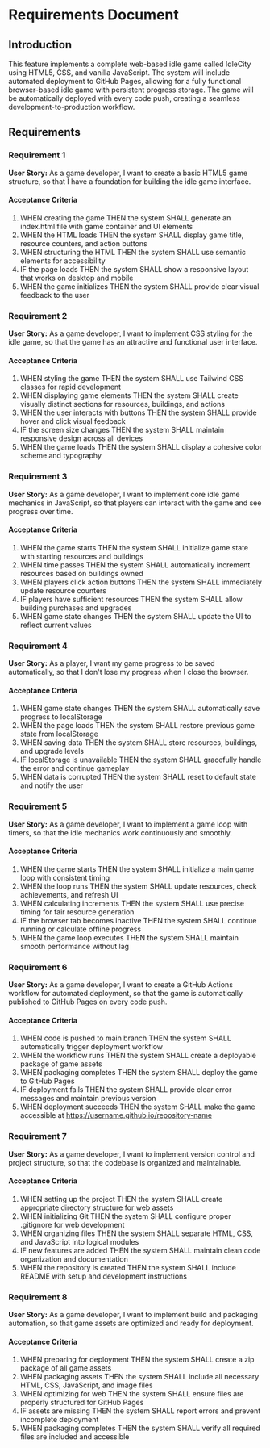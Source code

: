 # Requirements Document

## Introduction

This feature implements a complete web-based idle game called IdleCity using HTML5, CSS, and vanilla JavaScript. The system will include automated deployment to GitHub Pages, allowing for a fully functional browser-based idle game with persistent progress storage. The game will be automatically deployed with every code push, creating a seamless development-to-production workflow.

## Requirements

### Requirement 1

**User Story:** As a game developer, I want to create a basic HTML5 game structure, so that I have a foundation for building the idle game interface.

#### Acceptance Criteria

1. WHEN creating the game THEN the system SHALL generate an index.html file with game container and UI elements
2. WHEN the HTML loads THEN the system SHALL display game title, resource counters, and action buttons
3. WHEN structuring the HTML THEN the system SHALL use semantic elements for accessibility
4. IF the page loads THEN the system SHALL show a responsive layout that works on desktop and mobile
5. WHEN the game initializes THEN the system SHALL provide clear visual feedback to the user

### Requirement 2

**User Story:** As a game developer, I want to implement CSS styling for the idle game, so that the game has an attractive and functional user interface.

#### Acceptance Criteria

1. WHEN styling the game THEN the system SHALL use Tailwind CSS classes for rapid development
2. WHEN displaying game elements THEN the system SHALL create visually distinct sections for resources, buildings, and actions
3. WHEN the user interacts with buttons THEN the system SHALL provide hover and click visual feedback
4. IF the screen size changes THEN the system SHALL maintain responsive design across all devices
5. WHEN the game loads THEN the system SHALL display a cohesive color scheme and typography

### Requirement 3

**User Story:** As a game developer, I want to implement core idle game mechanics in JavaScript, so that players can interact with the game and see progress over time.

#### Acceptance Criteria

1. WHEN the game starts THEN the system SHALL initialize game state with starting resources and buildings
2. WHEN time passes THEN the system SHALL automatically increment resources based on buildings owned
3. WHEN players click action buttons THEN the system SHALL immediately update resource counters
4. IF players have sufficient resources THEN the system SHALL allow building purchases and upgrades
5. WHEN game state changes THEN the system SHALL update the UI to reflect current values

### Requirement 4

**User Story:** As a player, I want my game progress to be saved automatically, so that I don't lose my progress when I close the browser.

#### Acceptance Criteria

1. WHEN game state changes THEN the system SHALL automatically save progress to localStorage
2. WHEN the page loads THEN the system SHALL restore previous game state from localStorage
3. WHEN saving data THEN the system SHALL store resources, buildings, and upgrade levels
4. IF localStorage is unavailable THEN the system SHALL gracefully handle the error and continue gameplay
5. WHEN data is corrupted THEN the system SHALL reset to default state and notify the user

### Requirement 5

**User Story:** As a game developer, I want to implement a game loop with timers, so that the idle mechanics work continuously and smoothly.

#### Acceptance Criteria

1. WHEN the game starts THEN the system SHALL initialize a main game loop with consistent timing
2. WHEN the loop runs THEN the system SHALL update resources, check achievements, and refresh UI
3. WHEN calculating increments THEN the system SHALL use precise timing for fair resource generation
4. IF the browser tab becomes inactive THEN the system SHALL continue running or calculate offline progress
5. WHEN the game loop executes THEN the system SHALL maintain smooth performance without lag

### Requirement 6

**User Story:** As a game developer, I want to create a GitHub Actions workflow for automated deployment, so that the game is automatically published to GitHub Pages on every code push.

#### Acceptance Criteria

1. WHEN code is pushed to main branch THEN the system SHALL automatically trigger deployment workflow
2. WHEN the workflow runs THEN the system SHALL create a deployable package of game assets
3. WHEN packaging completes THEN the system SHALL deploy the game to GitHub Pages
4. IF deployment fails THEN the system SHALL provide clear error messages and maintain previous version
5. WHEN deployment succeeds THEN the system SHALL make the game accessible at https://username.github.io/repository-name

### Requirement 7

**User Story:** As a game developer, I want to implement version control and project structure, so that the codebase is organized and maintainable.

#### Acceptance Criteria

1. WHEN setting up the project THEN the system SHALL create appropriate directory structure for web assets
2. WHEN initializing Git THEN the system SHALL configure proper .gitignore for web development
3. WHEN organizing files THEN the system SHALL separate HTML, CSS, and JavaScript into logical modules
4. IF new features are added THEN the system SHALL maintain clean code organization and documentation
5. WHEN the repository is created THEN the system SHALL include README with setup and development instructions

### Requirement 8

**User Story:** As a game developer, I want to implement build and packaging automation, so that game assets are optimized and ready for deployment.

#### Acceptance Criteria

1. WHEN preparing for deployment THEN the system SHALL create a zip package of all game assets
2. WHEN packaging assets THEN the system SHALL include all necessary HTML, CSS, JavaScript, and image files
3. WHEN optimizing for web THEN the system SHALL ensure files are properly structured for GitHub Pages
4. IF assets are missing THEN the system SHALL report errors and prevent incomplete deployment
5. WHEN packaging completes THEN the system SHALL verify all required files are included and accessible